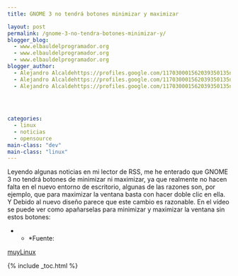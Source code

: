 ```yaml
---
title: GNOME 3 no tendrá botones minimizar y maximizar

layout: post
permalink: /gnome-3-no-tendra-botones-minimizar-y/
blogger_blog:
  - www.elbauldelprogramador.org
  - www.elbauldelprogramador.org
  - www.elbauldelprogramador.org
blogger_author:
  - Alejandro Alcaldehttps://profiles.google.com/117030001562039350135noreply@blogger.com
  - Alejandro Alcaldehttps://profiles.google.com/117030001562039350135noreply@blogger.com
  - Alejandro Alcaldehttps://profiles.google.com/117030001562039350135noreply@blogger.com

  
  
  
categories:
  - linux
  - noticias
  - opensource
main-class: "dev"
main-class: "linux"
---
```

Leyendo algunas noticias en mi lector de RSS, me he enterado que GNOME 3 no tendrá botones de minimizar ni maximizar, ya que realmente no hacen falta en el nuevo entorno de escritorio, algunas de las razones son, por ejemplo, que para maximizar la ventana basta con hacer doble clic en ella. Y Debido al nuevo diseño parece que este cambio es razonable. En el vídeo se puede ver como apañarselas para minimizar y maximizar la ventana sin estos botones:



* * *Fuente: 

[muyLinux][1]</p> 



 [1]: http://www.muylinux.com/

{% include _toc.html %}
